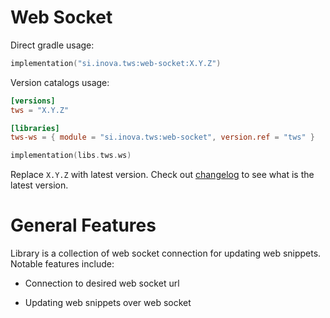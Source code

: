 # Web Socket

Direct gradle usage:

```kotlin
implementation("si.inova.tws:web-socket:X.Y.Z")
```

Version catalogs usage:

```toml
[versions]
tws = "X.Y.Z"
```

```toml
[libraries]
tws-ws = { module = "si.inova.tws:web-socket", version.ref = "tws" }
```

```kotlin
implementation(libs.tws.ws)
```

Replace `X.Y.Z` with latest version. Check out [changelog](../CHANGELOG.MD) to see what is the latest version.

# General Features

Library is a collection of web socket connection for updating web snippets. Notable features include:

- Connection to desired web socket url 

- Updating web snippets over web socket
